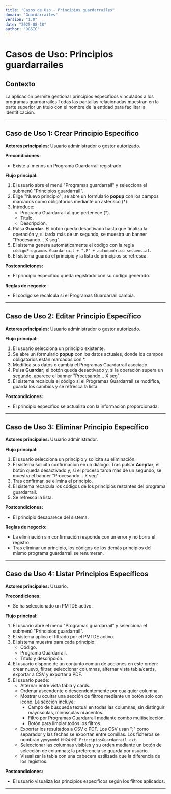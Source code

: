 ```yaml
---
title: "Casos de Uso - Principios guardarrailes"
domain: "Guardarrailes"
version: "1.0"
date: "2025-08-18"
author: "DGSIC"
---
```


# Casos de Uso: Principios guardarrailes

## Contexto
La aplicación permite gestionar principios específicos vinculados a los programas guardarrailes
Todas las pantallas relacionadas muestran en la parte superior un título con el nombre de la entidad para facilitar la identificación.

---

## Caso de Uso 1: Crear Principio Específico
**Actores principales:** Usuario administrador o gestor autorizado.

**Precondiciones:**
- Existe al menos un Programa Guardarrail registrado.

**Flujo principal:**
1. El usuario abre el menú "Programas guardarrail" y selecciona el submenú "Principios guardarrail".
2. Elige "Nuevo principio"; se abre un formulario **popup** con los campos marcados como obligatorios mediante un asterisco (*).
3. Introduce:
   - Programa Guardarrail al que pertenece (*).
   - Título.
   - Descripción.
4. Pulsa **Guardar**. El botón queda desactivado hasta que finaliza la operación y, si tarda más de un segundo, se muestra un banner "Procesando... X seg".
5. El sistema genera automáticamente el código con la regla `códigoProgramas Guardarrail + ".P" + autonumérico secuencial`.
6. El sistema guarda el principio y la lista de principios se refresca.

**Postcondiciones:**
- El principio específico queda registrado con su código generado.

**Reglas de negocio:**

- El código se recalcula si el Programas Guardarrail cambia.

---

## Caso de Uso 2: Editar Principio Específico
**Actores principales:** Usuario administrador o gestor autorizado.

**Flujo principal:**
1. El usuario selecciona un principio existente.
2. Se abre un formulario **popup** con los datos actuales, donde los campos obligatorios están marcados con *.
3. Modifica sus datos o cambia el Programas Guardarrail asociado.
4. Pulsa **Guardar**; el botón queda desactivado y, si la operación supera un segundo, aparece el banner "Procesando... X seg".
5. El sistema recalcula el código si el Programas Guardarrail se modifica, guarda los cambios y se refresca la lista.

**Postcondiciones:**
- El principio específico se actualiza con la información proporcionada.

---

## Caso de Uso 3: Eliminar Principio Específico
**Actores principales:** Usuario administrador.

**Flujo principal:**
1. El usuario selecciona un principio y solicita su eliminación.
2. El sistema solicita confirmación en un diálogo. Tras pulsar **Aceptar**, el botón queda desactivado y, si el proceso tarda más de un segundo, se muestra el banner "Procesando... X seg".
3. Tras confirmar, se elimina el principio.
4. El sistema recalcula los códigos de los principios restantes del programa guardarrail.
5. Se refresca la lista.

**Postcondiciones:**
- El principio desaparece del sistema.

**Reglas de negocio:**
- La eliminación sin confirmación responde con un error y no borra el registro.
- Tras eliminar un principio, los códigos de los demás principios del mismo programa guardarrail se renumeran.

---

## Caso de Uso 4: Listar Principios Específicos
**Actores principales:** Usuario.

**Precondiciones:**
- Se ha seleccionado un PMTDE activo.

**Flujo principal:**
1. El usuario abre el menú "Programas guardarrail" y selecciona el submenú "Principios guardarrail".
2. El sistema aplica el filtrado por el PMTDE activo.
3. El sistema muestra para cada principio:
   - Código.
   - Programa Guardarrail.
   - Título y descripción.
4. El usuario dispone de un conjunto común de acciones en este orden: crear nuevo, filtrar, seleccionar columnas, alternar vista tabla/cards, exportar a CSV y exportar a PDF.
5. El usuario puede:
   - Alternar entre vista tabla y cards.
   - Ordenar ascendente o descendentemente por cualquier columna.
   - Mostrar u ocultar una sección de filtros mediante un botón solo con icono. La sección incluye:
     - Campo de búsqueda textual en todas las columnas, sin distinguir mayúsculas, minúsculas ni acentos.
     - Filtro por Programas Guardarrail mediante combo multiselección.
     - Botón para limpiar todos los filtros.
   - Exportar los resultados a CSV o PDF. Los CSV usan ";" como separador y las fechas se exportan entre comillas. Los ficheros se nombran `yyyymmdd HH24:MI PrincipiosGuardarrail.ext`.
   - Seleccionar las columnas visibles y su orden mediante un botón de selección de columnas; la preferencia se guarda por usuario.
   - Visualizar la tabla con una cabecera estilizada que la diferencia de los registros.

**Postcondiciones:**
- El usuario visualiza los principios específicos según los filtros aplicados.

---
